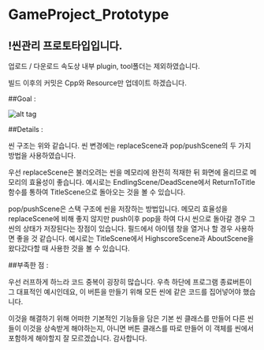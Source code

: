 # GameProject_Prototype

## !씬관리 프로토타입입니다.

업로드 / 다운로드 속도상 내부 plugin, tool폴더는 제외하였습니다.

빌드 이후의 커밋은 Cpp와 Resource만 업데이트 하겠습니다.



##Goal : 

![alt tag](https://cloud.githubusercontent.com/assets/20576399/19218331/fad52fe4-8e31-11e6-8613-42372f263c52.png)


##Details :

씬 구조는 위와 같습니다.
씬 변경에는 replaceScene과 pop/pushScene의 두 가지 방법을 사용하였습니다.

우선 replaceScene은 불러오려는 씬을 메모리에 완전히 적재한 뒤 화면에 올리므로 메모리의 효율성이 좋습니다.
예시로는 EndlingScene/DeadScene에서 ReturnToTitle 함수를 통하여 TitleScene으로 돌아오는 것을 볼 수 있습니다.

pop/pushScene은 스택 구조에 씬을 저장하는 방법입니다.
메모리 효율성을 replaceScene에 비해 좋지 않지만 push이후 pop을 하여 다시 씬으로 돌아갈 경우 그 씬의 상태가 저장된다는 장점이 있습니다.
필드에서 아이템 창을 열거나 할 경우 사용하면 좋을 것 같습니다.
예시로는 TitleScene에서 HighscoreScene과 AboutScene을 왔다갔다할 때 사용한 것을 볼 수 있습니다.


##부족한 점 :

우선 러프하게 하느라 코드 중복이 굉장히 많습니다.
우측 하단에 프로그램 종료버튼이 그 대표적인 예시인데요, 이 버튼을 만들기 위해 모든 씬에 같은 코드를 집어넣어야 했습니다.

이것을 해결하기 위해 어떠한 기본적인 기능들을 담은 기본 씬 클래스를 만들어 다른 씬들이 이것을 상속받게 해야하는지,
아니면 버튼 클래스를 따로 만들어 이 객체를 씬에서 포함하게 해야할지 잘 모르겠습니다.
감사합니다.